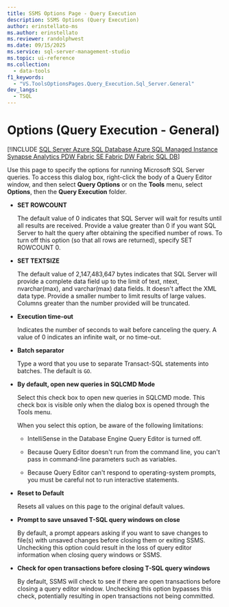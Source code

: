 ```yaml
---
title: SSMS Options Page - Query Execution
description: SSMS Options (Query Execution)
author: erinstellato-ms
ms.author: erinstellato
ms.reviewer: randolphwest
ms.date: 09/15/2025
ms.service: sql-server-management-studio
ms.topic: ui-reference
ms.collection:
  - data-tools
f1_keywords:
  - "VS.ToolsOptionsPages.Query_Execution.Sql_Server.General"
dev_langs:
  - TSQL
---
```


# Options (Query Execution - General)

[!INCLUDE [SQL Server Azure SQL Database Azure SQL Managed Instance Synapse Analytics PDW Fabric SE Fabric DW Fabric SQL DB](../includes/applies-to-version/sql-asdb-asdbmi-asa-pdw-fabricse-fabricdw-fabricsqldb.md)]

Use this page to specify the options for running Microsoft SQL Server queries. To access this dialog box, right-click the body of a Query Editor window, and then select **Query Options** or on the **Tools** menu, select **Options**, then the **Query Execution** folder.

- **SET ROWCOUNT**

  The default value of 0 indicates that SQL Server will wait for results until all results are received. Provide a value greater than 0 if you want SQL Server to halt the query after obtaining the specified number of rows. To turn off this option (so that all rows are returned), specify SET ROWCOUNT 0.

- **SET TEXTSIZE**

  The default value of 2,147,483,647 bytes indicates that SQL Server will provide a complete data field up to the limit of text, ntext, nvarchar(max), and varchar(max) data fields. It doesn't affect the XML data type. Provide a smaller number to limit results of large values. Columns greater than the number provided will be truncated.

- **Execution time-out**

  Indicates the number of seconds to wait before canceling the query. A value of 0 indicates an infinite wait, or no time-out.

- **Batch separator**

  Type a word that you use to separate Transact-SQL statements into batches. The default is `GO`.

- **By default, open new queries in SQLCMD Mode**

  Select this check box to open new queries in SQLCMD mode. This check box is visible only when the dialog box is opened through the Tools menu.

  When you select this option, be aware of the following limitations:

  - IntelliSense in the Database Engine Query Editor is turned off.

  - Because Query Editor doesn't run from the command line, you can't pass in command-line parameters such as variables.

  - Because Query Editor can't respond to operating-system prompts, you must be careful not to run interactive statements.

- **Reset to Default**

  Resets all values on this page to the original default values.

- **Prompt to save unsaved T-SQL query windows on close**

  By default, a prompt appears asking if you want to save changes to file(s) with unsaved changes before closing them or exiting SSMS. Unchecking this option could result in the loss of query editor information when closing query windows or SSMS.

- **Check for open transactions before closing T-SQL query windows**

  By default, SSMS will check to see if there are open transactions before closing a query editor window. Unchecking this option bypasses this check, potentially resulting in open transactions not being committed.
